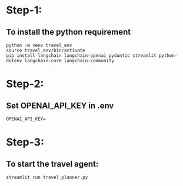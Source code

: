 # Step-1:
## To install the python requirement
```
python -m venv travel_env
source travel_env/bin/activate
pip install langchain langchain-openai pydantic streamlit python-dotenv langchain-core langchain-community
```

# Step-2:
## Set OPENAI_API_KEY in .env
```
OPENAI_API_KEY=
```

# Step-3:
## To start the travel agent:
```
streamlit run travel_planner.py
```
